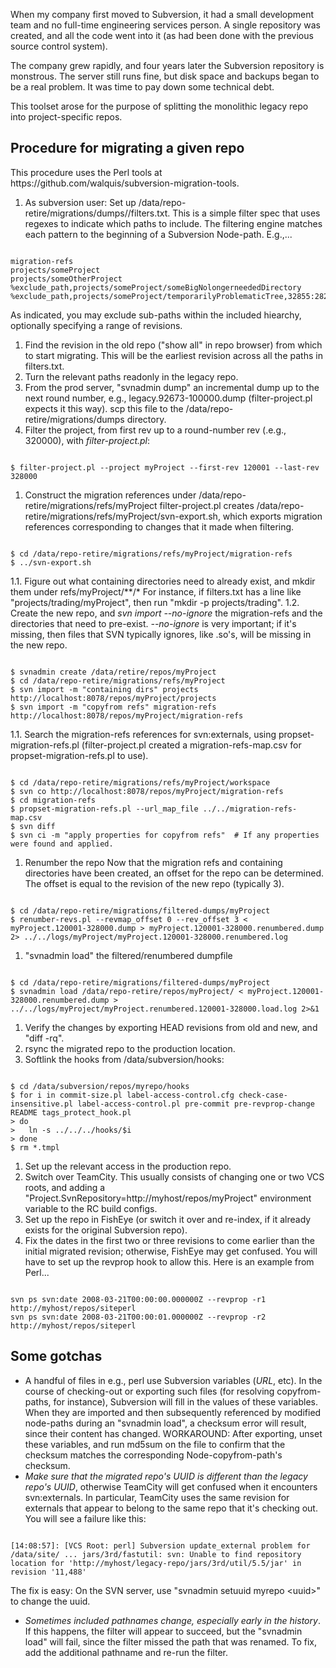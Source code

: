 When my company first moved to Subversion, it had a small development team and no full-time engineering services person.  A single repository was created, and all the code went into it (as had been done with the previous source control system).

The company grew rapidly, and four years later the Subversion repository is monstrous.  The server still runs fine, but disk space and backups began to be a real problem.  It was time to pay down some technical debt.

This toolset arose for the purpose of splitting the monolithic legacy repo into project-specific repos. 

<h2>Procedure for migrating a given repo</h2>
This procedure uses the Perl tools at https://github.com/walquis/subversion-migration-tools.

1. As subversion user: Set up /data/repo-retire/migrations/dumps/<project>/filters.txt.  This is a simple filter spec that uses regexes to indicate which paths to include.  The filtering engine matches each pattern to the beginning of a Subversion Node-path. E.g.,...
<pre><code>
migration-refs
projects/someProject
projects/someOtherProject
%exclude_path,projects/someProject/someBigNolongerneededDirectory
%exclude_path,projects/someProject/temporarilyProblematicTree,32855:282707
</code></pre>
As indicated, you may exclude sub-paths within the included hiearchy, optionally specifying a range of revisions.
1. Find the revision in the old repo ("show all" in repo browser) from which to start migrating.  This will be the earliest revision across all the paths in filters.txt.
1. Turn the relevant paths readonly in the legacy repo.
1. From the prod server, "svnadmin dump" an incremental dump up to the next round number, e.g.,  legacy.92673-100000.dump (filter-project.pl expects it this way).  scp this file to the /data/repo-retire/migrations/dumps directory.
1. Filter the project, from first rev up to a round-number rev (.e.g., 320000), with *filter-project.pl*:
<pre><code>
$ filter-project.pl --project myProject --first-rev 120001 --last-rev 328000
</code></pre>
1. Construct the migration references under /data/repo-retire/migrations/refs/myProject
filter-project.pl creates /data/repo-retire/migrations/refs/myProject/svn-export.sh, which exports migration references corresponding to changes that it made when filtering.
<pre><code>
$ cd /data/repo-retire/migrations/refs/myProject/migration-refs
$ ../svn-export.sh
</code></pre>
1.1. Figure out what containing directories need to already exist, and mkdir them under refs/myProject/**/*
For instance, if filters.txt has a line like "projects/trading/myProject", then run "mkdir -p projects/trading".
1.2. Create the new repo, and *svn import \-\-no-ignore* the migration-refs and the directories that need to pre-exist. *\--no-ignore* is very important; if it's missing, then files that SVN typically ignores, like .so's, will be missing in the new repo.
<pre><code>
$ svnadmin create /data/retire/repos/myProject
$ cd /data/repo-retire/migrations/refs/myProject
$ svn import -m "containing dirs" projects http://localhost:8078/repos/myProject/projects
$ svn import -m "copyfrom refs" migration-refs http://localhost:8078/repos/myProject/migration-refs
</code></pre>
1.1. Search the migration-refs references for svn:externals, using propset-migration-refs.pl
(filter-project.pl created a migration-refs-map.csv for propset-migration-refs.pl to use).
<pre><code>
$ cd /data/repo-retire/migrations/refs/myProject/workspace
$ svn co http://localhost:8078/repos/myProject/migration-refs
$ cd migration-refs
$ propset-migration-refs.pl --url_map_file ../../migration-refs-map.csv
$ svn diff
$ svn ci -m "apply properties for copyfrom refs"  # If any properties were found and applied.
</code></pre>
1. Renumber the repo
Now that the migration refs and containing directories have been created, an offset for the repo can be determined.  The offset is equal to the revision of the new repo (typically 3).
<pre><code>
$ cd /data/repo-retire/migrations/filtered-dumps/myProject
$ renumber-revs.pl --revmap_offset 0 --rev_offset 3 < myProject.120001-328000.dump > myProject.120001-328000.renumbered.dump 2> ../../logs/myProject/myProject.120001-328000.renumbered.log
</code></pre>
1. "svnadmin load" the filtered/renumbered dumpfile
<pre><code>
$ cd /data/repo-retire/migrations/filtered-dumps/myProject
$ svnadmin load /data/repo-retire/repos/myProject/ < myProject.120001-328000.renumbered.dump > ../../logs/myProject/myProject.renumbered.120001-328000.load.log 2>&1
</code></pre>
1. Verify the changes by exporting HEAD revisions from old and new, and "diff -rq".
1. rsync the migrated repo to the production location.
1. Softlink the hooks from /data/subversion/hooks:
<pre><code>
$ cd /data/subversion/repos/myrepo/hooks
$ for i in commit-size.pl label-access-control.cfg check-case-insensitive.pl label-access-control.pl pre-commit pre-revprop-change README tags_protect_hook.pl
> do
>   ln -s ../../../hooks/$i
> done
$ rm *.tmpl
</code></pre>
1. Set up the relevant access in the production repo.
1. Switch over TeamCity.  This usually consists of changing one or two VCS roots, and adding a "Project.SvnRepository=http://myhost/repos/myProject" environment variable to the RC build configs.
1. Set up the repo in FishEye (or switch it over and re-index, if it already exists for the original Subversion repo).
1. Fix the dates in the first two or three revisions to come earlier than the initial migrated revision; otherwise, FishEye may get confused.  You will have to set up the revprop hook to allow this.  Here is an example from Perl...
<pre><code>
svn ps svn:date 2008-03-21T00:00:00.000000Z --revprop -r1 http://myhost/repos/siteperl
svn ps svn:date 2008-03-21T00:00:01.000000Z --revprop -r2 http://myhost/repos/siteperl
</code></pre>

<h2>Some gotchas</h2>

* A handful of files in e.g., <site>perl use Subversion variables ($URL$, etc).  In the course of checking-out or exporting such files (for resolving copyfrom-paths, for instance), Subversion will fill in the values of these variables.  When they are imported and then subsequently referenced by modified node-paths during an "svnadmin load", a checksum error will result, since their content has changed.  WORKAROUND: After exporting, unset these variables, and run md5sum on the file to confirm that the checksum matches the corresponding Node-copyfrom-path's checksum.
* *Make sure that the migrated repo's UUID is different than the legacy repo's UUID*, otherwise TeamCity will get confused when it encounters svn:externals.  In particular, TeamCity uses the same revision for externals that appear to belong to the same repo that it's checking out.  You will see a failure like this:
<pre><code>
[14:08:57]: [VCS Root: <site>perl] Subversion update_external problem for /data/site/ ... jars/3rd/fastutil: svn: Unable to find repository location for 'http://myhost/legacy-repo/jars/3rd/util/5.5/jar' in revision '11,488'
</code></pre>
The fix is easy: On the SVN server, use "svnadmin setuuid myrepo &lt;uuid&gt;" to change the uuid.
* *Sometimes included pathnames change, especially early in the history*.  If this happens, the filter will appear to succeed, but the "svnadmin load" will fail, since the filter missed the path that was renamed.
To fix, add the additional pathname and re-run the filter.


